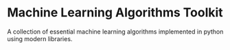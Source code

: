 # Machine Learning Algorithms Toolkit
A collection of essential machine learning algorithms implemented in python using modern libraries. 
